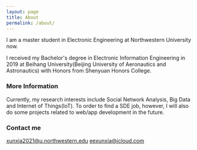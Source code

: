 ```yaml
---
layout: page
title: About
permalink: /about/
---
```


I am a master student in Electronic Engineering at Northwestern University now. 

I received my Bachelor's degree in Electronic Information Engineering in 2019 at Beihang University(Beijing University of Aeronautics and Astronautics) with Honors from Shenyuan Honors College. 

### More Information

Currently, my research interests include Social Network Analysis, Big Data and Internet of Things(IoT). To order to find a SDE job, however, I will also do some projects related to web/app development in the future.



### Contact me

[xunxia2021@u.northwestern.edu](mailto:xunxia2021@u.northwestern.edu)
[eexunxia@icloud.com](mailto:eexunxia@icloud.com)
